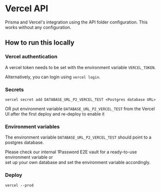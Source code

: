 # Vercel API

Prisma and Vercel's integration using the API folder configuration. This works without any configuration.

## How to run this locally

### Vercel authentication

A vercel token needs to be set with the environment variable `VERCEL_TOKEN`.

Alternatively, you can login using `vercel login`.

### Secrets

`vercel secret add DATABASE_URL_P2_VERCEL_TEST <Postgres database URL>`

OR put environment variable `DATABASE_URL_P2_VERCEL_TEST` from the Vercel UI after the first deploy and re-deploy to enable it

### Environment variables

The environment variable `DATABASE_URL_P2_VERCEL_TEST` should point to a postgres database.

Please check our internal 1Password E2E vault for a ready-to-use environment variable or  
set up your own database and set the environment variable accordingly.

### Deploy

`vercel --prod`

